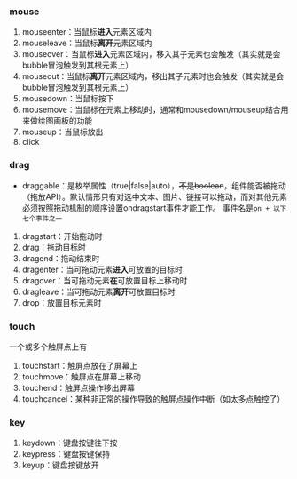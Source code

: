 
### mouse
1. mouseenter：当鼠标**进入**元素区域内
2. mouseleave：当鼠标**离开**元素区域内
3. mouseover：当鼠标**进入**元素区域内，移入其子元素也会触发（其实就是会bubble冒泡触发到其根元素上）
4. mouseout：当鼠标**离开**元素区域内，移出其子元素时也会触发（其实就是会bubble冒泡触发到其根元素上）
4. mousedown：当鼠标按下
5. mousemove：当鼠标在元素上移动时，通常和mousedown/mouseup结合用来做绘图画板的功能
6. mouseup：当鼠标放出
7. click

### drag
- draggable：是枚举属性（true|false|auto），~~不是boolean~~，组件能否被拖动（拖放API）。默认情形只有对选中文本、图片、链接可以拖动，而对其他元素必须按照拖动机制的顺序设置ondragstart事件才能工作。
事件名是`on + 以下七个事件之一`
1. dragstart：开始拖动时
2. drag：拖动目标时
3. dragend：拖动结束时
4. dragenter：当可拖动元素**进入**可放置的目标时
5. dragover：当可拖动元素**在**可放置目标上移动时
6. dragleave：当可拖动元素**离开**可放置目标时
7. drop：放置目标元素时


### touch
一个或多个触屏点上有
1. touchstart：触屏点放在了屏幕上
2. touchmove：触屏点在屏幕上移动
3. touchend：触屏点操作移出屏幕
4. touchcancel：某种非正常的操作导致的触屏点操作中断（如太多点触控了）

### key
1. keydown：键盘按键往下按
2. keypress：键盘按键保持
3. keyup：键盘按键放开